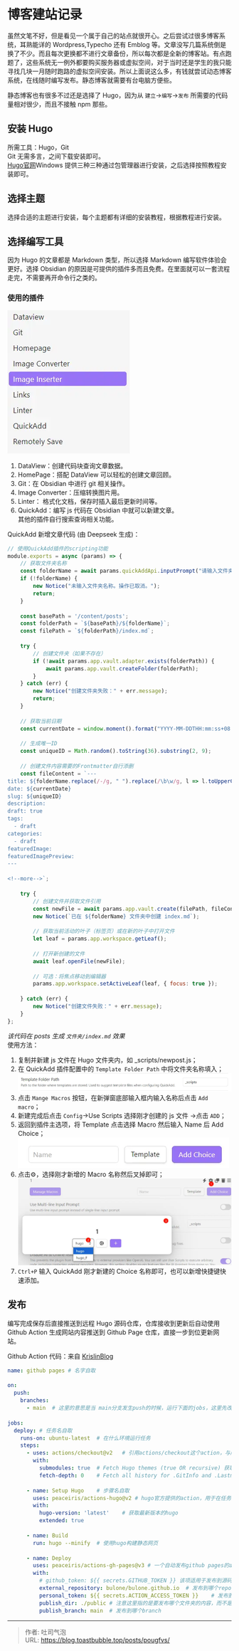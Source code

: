 # 博客建站记录


<!--more-->

虽然文笔不好，但是看见一个属于自己的站点就很开心。之后尝试过很多博客系统，耳熟能详的 Wordpress,Typecho 还有 Emblog 等。文章没写几篇系统倒是换了不少。而且每次更换都不进行文章备份，所以每次都是全新的博客站。有点跑题了，这些系统无一例外都要购买服务器或虚拟空间，对于当时还是学生的我只能寻找几块一月随时跑路的虚拟空间安装。所以上面说这么多，有钱就尝试动态博客系统，在线随时编写发布。静态博客就需要有台电脑方便些。

静态博客也有很多不过还是选择了 Hugo，因为从 `建立`->`编写`->`发布` 所需要的代码量相对很少，而且不接触 npm 那些。

## 安装 Hugo

所需工具：Hugo，Git  
Git 无需多言，之间下载安装即可。  
[Hugo官网](https://gohugo.io/installation/)Windows 提供三种三种通过包管理器进行安装，之后选择按照教程安装即可。

## 选择主题
选择合适的主题进行安装，每个主题都有详细的安装教程，根据教程进行安装。

## 选择编写工具

因为 Hugo 的文章都是 Markdown 类型，所以选择 Markdown 编写软件体验会更好。选择 Obsidian 的原因是可提供的插件多而且免费。在里面就可以一套流程走完，不需要再开命令行之类的。

### 使用的插件

![截图](./images/index-1742823737781.webp "插件截图")
1. DataView：创建代码块查询文章数据。
2. HomePage：搭配 DataView 可以轻松的创建文章回顾。
3. Git：在 Obsidian 中进行 git 相关操作。
4. Image Converter：压缩转换图片用。
5. Linter： 格式化文档，保存时插入最后更新时间等。
6. QuickAdd：编写 js 代码在 Obsidian 中就可以新建文章。  
其他的插件自行搜索查询相关功能。

QuickAdd 新增文章代码 (由 Deepseek 生成)：
```javascript
// 使用QuickAdd插件的scripting功能
module.exports = async (params) => {
    // 获取文件夹名称
    const folderName = await params.quickAddApi.inputPrompt("请输入文件夹名称");
    if (!folderName) {
        new Notice("未输入文件夹名称。操作已取消。");
        return;
    }

    const basePath = '/content/posts';
    const folderPath = `${basePath}/${folderName}`;
    const filePath = `${folderPath}/index.md`;

    try {
        // 创建文件夹（如果不存在）
        if (!await params.app.vault.adapter.exists(folderPath)) {
            await params.app.vault.createFolder(folderPath);
        }
    } catch (err) {
        new Notice("创建文件夹失败：" + err.message);
        return;
    }

    // 获取当前日期
    const currentDate = window.moment().format("YYYY-MM-DDTHH:mm:ss+08:00");

    // 生成唯一ID
    const uniqueID = Math.random().toString(36).substring(2, 9);

    // 创建文件内容需要的Frontmatter自行添删
    const fileContent = `---
title: ${folderName.replace(/-/g, " ").replace(/\b\w/g, l => l.toUpperCase())}
date: ${currentDate}
slug: ${uniqueID}
description:
draft: true
tags:
  - draft
categories:
  - draft
featuredImage: 
featuredImagePreview: 
---

<!--more-->`;

    try {
        // 创建文件并获取文件引用
        const newFile = await params.app.vault.create(filePath, fileContent);
        new Notice(`已在 ${folderName} 文件夹中创建 index.md`);
        
        // 获取当前活动的叶子（标签页）或在新的叶子中打开文件
        let leaf = params.app.workspace.getLeaf();
        
        // 打开新创建的文件
        await leaf.openFile(newFile);
        
        // 可选：将焦点移动到编辑器
        params.app.workspace.setActiveLeaf(leaf, { focus: true });
        
    } catch (err) {
        new Notice("创建文件失败：" + err.message);
    }
};
```
*该代码在 posts 生成 `文件夹/index.md` 效果*  
使用方法：
1. 复制并新建 js 文件在 Hugo 文件夹内，如 _scripts/newpost.js；
2. 在 QuickAdd 插件配置中的 `Template Folder Path` 中将文件夹名称填入；  
   ![如图所示](./images/index-1742863085352.webp "模板文件夹路径")
3. 点击 `Mange Macros` 按钮，在新弹窗底部输入框内输入名称后点击 `Add macro`；
4. 新建完成后点击 `Config`->Use Scripts 选择刚才创建的 js 文件 ->点击 `ADD`；
5. 返回到插件主选项，将 Template 点击选择 Macro 然后输入 Name 后 Add Choice；  
   ![截图](./images/index-1742863386808.webp "截图")
6. 点击⚙，选择刚才新增的 Macro 名称然后叉掉即可；  
   ![如图所示](images/index-1742863657263.webp "如图")
7. `Ctrl+P` 输入 QuickAdd 刚才新建的 Choice 名称即可，也可以新增快捷键快速添加。

## 发布
编写完成保存后直接推送到远程 Hugo 源码仓库，仓库接收到更新后自动使用 Github Action 生成网站内容推送到 Github Page 仓库，直接一步到位更新网站。

Github Action 代码：来自 [KrislinBlog](https://krislinzhao.github.io/docs/create-a-wesite-using-github-pages-and-hugo)
```yml
name: github pages # 名字自取

on:
  push:
    branches:
      - main  # 这里的意思是当 main分支发生push的时候，运行下面的jobs，这里先改为github-actions

jobs:
  deploy: # 任务名自取
    runs-on: ubuntu-latest	# 在什么环境运行任务
    steps:
      - uses: actions/checkout@v2	# 引用actions/checkout这个action，与所在的github仓库同名
        with:
          submodules: true  # Fetch Hugo themes (true OR recursive) 获取submodule主题
          fetch-depth: 0    # Fetch all history for .GitInfo and .Lastmod

      - name: Setup Hugo	# 步骤名自取
        uses: peaceiris/actions-hugo@v2	# hugo官方提供的action，用于在任务环境中获取hugo
        with:
          hugo-version: 'latest'	# 获取最新版本的hugo
          extended: true

      - name: Build
        run: hugo --minify	# 使用hugo构建静态网页

      - name: Deploy
        uses: peaceiris/actions-gh-pages@v3	# 一个自动发布github pages的action
        with:
          # github_token: ${{ secrets.GITHUB_TOKEN }} 该项适用于发布到源码相同repo的情况，不能用于发布到其他repo
          external_repository: bulone/bulone.github.io	# 发布到哪个repo
          personal_token: ${{ secrets.ACTION_ACCESS_TOKEN }}	# 发布到其他repo需要提供上面生成的personal access token
          publish_dir: ./public	# 注意这里指的是要发布哪个文件夹的内容，而不是指发布到目的仓库的什么位置，因为hugo默认生成静态网页到public文件夹，所以这里发布public文件夹里的内容
          publish_branch: main	# 发布到哪个branch

```

---

> 作者: 吐司气泡  
> URL: https://blog.toastbubble.top/posts/pougfvs/  


